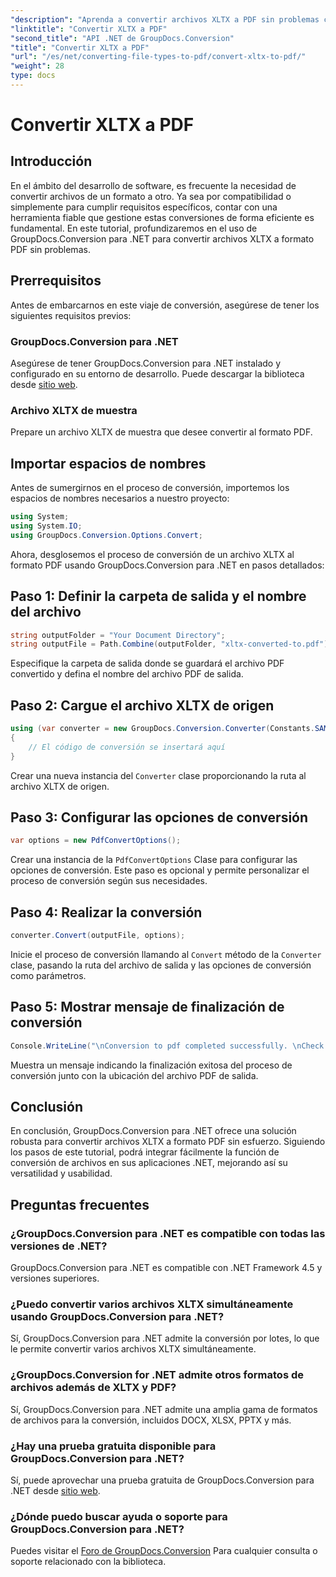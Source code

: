 ```yaml
---
"description": "Aprenda a convertir archivos XLTX a PDF sin problemas con GroupDocs.Conversion para .NET. Mejore la versatilidad de sus aplicaciones .NET."
"linktitle": "Convertir XLTX a PDF"
"second_title": "API .NET de GroupDocs.Conversion"
"title": "Convertir XLTX a PDF"
"url": "/es/net/converting-file-types-to-pdf/convert-xltx-to-pdf/"
"weight": 28
type: docs
---
```

# Convertir XLTX a PDF

## Introducción
En el ámbito del desarrollo de software, es frecuente la necesidad de convertir archivos de un formato a otro. Ya sea por compatibilidad o simplemente para cumplir requisitos específicos, contar con una herramienta fiable que gestione estas conversiones de forma eficiente es fundamental. En este tutorial, profundizaremos en el uso de GroupDocs.Conversion para .NET para convertir archivos XLTX a formato PDF sin problemas. 
## Prerrequisitos
Antes de embarcarnos en este viaje de conversión, asegúrese de tener los siguientes requisitos previos:
### GroupDocs.Conversion para .NET
Asegúrese de tener GroupDocs.Conversion para .NET instalado y configurado en su entorno de desarrollo. Puede descargar la biblioteca desde [sitio web](https://releases.groupdocs.com/conversion/net/).
### Archivo XLTX de muestra
Prepare un archivo XLTX de muestra que desee convertir al formato PDF.

## Importar espacios de nombres
Antes de sumergirnos en el proceso de conversión, importemos los espacios de nombres necesarios a nuestro proyecto:

```csharp
using System;
using System.IO;
using GroupDocs.Conversion.Options.Convert;
```

Ahora, desglosemos el proceso de conversión de un archivo XLTX al formato PDF usando GroupDocs.Conversion para .NET en pasos detallados:
## Paso 1: Definir la carpeta de salida y el nombre del archivo
```csharp
string outputFolder = "Your Document Directory";
string outputFile = Path.Combine(outputFolder, "xltx-converted-to.pdf");
```
Especifique la carpeta de salida donde se guardará el archivo PDF convertido y defina el nombre del archivo PDF de salida.
## Paso 2: Cargue el archivo XLTX de origen
```csharp
using (var converter = new GroupDocs.Conversion.Converter(Constants.SAMPLE_XLTX))
{
    // El código de conversión se insertará aquí
}
```
Crear una nueva instancia del `Converter` clase proporcionando la ruta al archivo XLTX de origen.
## Paso 3: Configurar las opciones de conversión
```csharp
var options = new PdfConvertOptions();
```
Crear una instancia de la `PdfConvertOptions` Clase para configurar las opciones de conversión. Este paso es opcional y permite personalizar el proceso de conversión según sus necesidades.
## Paso 4: Realizar la conversión
```csharp
converter.Convert(outputFile, options);
```
Inicie el proceso de conversión llamando al `Convert` método de la `Converter` clase, pasando la ruta del archivo de salida y las opciones de conversión como parámetros.
## Paso 5: Mostrar mensaje de finalización de conversión
```csharp
Console.WriteLine("\nConversion to pdf completed successfully. \nCheck output in {0}", outputFolder);
```
Muestra un mensaje indicando la finalización exitosa del proceso de conversión junto con la ubicación del archivo PDF de salida.

## Conclusión
En conclusión, GroupDocs.Conversion para .NET ofrece una solución robusta para convertir archivos XLTX a formato PDF sin esfuerzo. Siguiendo los pasos de este tutorial, podrá integrar fácilmente la función de conversión de archivos en sus aplicaciones .NET, mejorando así su versatilidad y usabilidad.
## Preguntas frecuentes
### ¿GroupDocs.Conversion para .NET es compatible con todas las versiones de .NET?
GroupDocs.Conversion para .NET es compatible con .NET Framework 4.5 y versiones superiores.
### ¿Puedo convertir varios archivos XLTX simultáneamente usando GroupDocs.Conversion para .NET?
Sí, GroupDocs.Conversion para .NET admite la conversión por lotes, lo que le permite convertir varios archivos XLTX simultáneamente.
### ¿GroupDocs.Conversion for .NET admite otros formatos de archivos además de XLTX y PDF?
Sí, GroupDocs.Conversion para .NET admite una amplia gama de formatos de archivos para la conversión, incluidos DOCX, XLSX, PPTX y más.
### ¿Hay una prueba gratuita disponible para GroupDocs.Conversion para .NET?
Sí, puede aprovechar una prueba gratuita de GroupDocs.Conversion para .NET desde [sitio web](https://releases.groupdocs.com/).
### ¿Dónde puedo buscar ayuda o soporte para GroupDocs.Conversion para .NET?
Puedes visitar el [Foro de GroupDocs.Conversion](https://forum.groupdocs.com/c/conversion/11) Para cualquier consulta o soporte relacionado con la biblioteca.